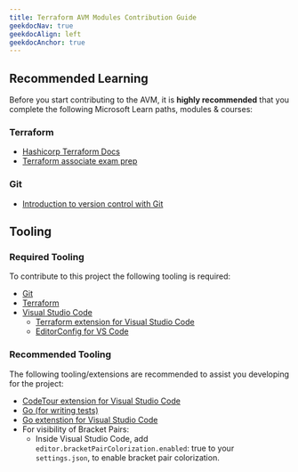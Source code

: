 ```yaml
---
title: Terraform AVM Modules Contribution Guide
geekdocNav: true
geekdocAlign: left
geekdocAnchor: true
---
```


## Recommended Learning

Before you start contributing to the AVM, it is **highly recommended** that you complete the following Microsoft Learn paths, modules & courses:

### Terraform

- [Hashicorp Terraform Docs](https://developer.hashicorp.com/terraform/docs)
- [Terraform associate exam prep](https://developer.hashicorp.com/terraform/tutorials/certification-003?product_intent=terraform)

### Git

- [Introduction to version control with Git](https://learn.microsoft.com/learn/paths/intro-to-vc-git/)

## Tooling

### Required Tooling

To contribute to this project the following tooling is required:

- [Git](https://git-scm.com/downloads)
- [Terraform](https://developer.hashicorp.com/terraform/downloads?product_intent=terraform)
- [Visual Studio Code](https://code.visualstudio.com/download)
  - [Terraform extension for Visual Studio Code](https://marketplace.visualstudio.com/items?itemName=hashicorp.terraform)
  - [EditorConfig for VS Code](https://marketplace.visualstudio.com/items?itemName=EditorConfig.EditorConfig)

### Recommended Tooling

The following tooling/extensions are recommended to assist you developing for the project:

- [CodeTour extension for Visual Studio Code](https://marketplace.visualstudio.com/items?itemName=vsls-contrib.codetour)
- [Go (for writing tests)](https://go.dev/doc/install)
- [Go extenstion for Visual Studio Code](https://marketplace.visualstudio.com/items?itemName=golang.go)
- For visibility of Bracket Pairs:
  - Inside Visual Studio Code, add `editor.bracketPairColorization.enabled`: true to your `settings.json`, to enable bracket pair colorization.
